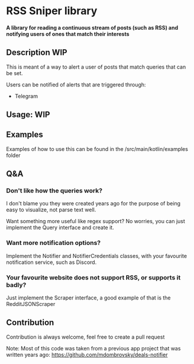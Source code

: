 # RSS Sniper library

#### A library for reading a continuous stream of posts (such as RSS) and notifying users of ones that match their interests

## Description WIP

This is meant of a way to alert a user of posts that match queries that can be set.

Users can be notified of alerts that are triggered through:

- Telegram

## Usage: WIP

## Examples

Examples of how to use this can be found in the /src/main/kotlin/examples folder

## Q&A

### Don't like how the queries work?

I don't blame you they were created years ago for the purpose of being easy to visualize, not parse text well.

Want something more useful like regex support? No worries, you can just implement the Query interface and create it.

### Want more notification options?

Implement the Notifier and NotifierCredentials classes, with your favourite notification service, such as Discord.

### Your favourite website does not support RSS, or supports it badly?

Just implement the Scraper interface, a good example of that is the RedditJSONScraper

## Contribution

Contribution is always welcome, feel free to create a pull request

Note: Most of this code was taken from a previous app project that was written years
ago: https://github.com/mdombrovsky/deals-notifier
